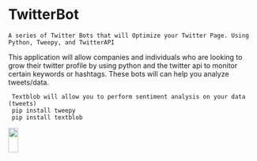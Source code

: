 # TwitterBot
    A series of Twitter Bots that will Optimize your Twitter Page. Using Python, Tweepy, and TwitterAPI


This application will allow companies and individuals who are looking to grow their twitter profile by using python and the twitter api to monitor certain keywords or hashtags. These bots will can help you analyze tweets/data.

     Textblob will allow you to perform sentiment analysis on your data (tweets)
     pip install tweepy
     pip install textblob

<img src="https://image.flaticon.com/icons/svg/33/33985.svg" width="20" height="50" /> 
